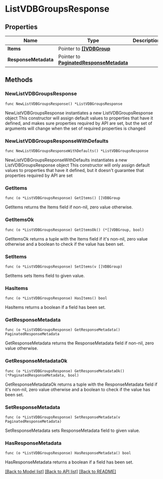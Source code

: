 # ListVDBGroupsResponse

## Properties

Name | Type | Description | Notes
------------ | ------------- | ------------- | -------------
**Items** | Pointer to [**[]VDBGroup**](VDBGroup.md) |  | [optional] 
**ResponseMetadata** | Pointer to [**PaginatedResponseMetadata**](PaginatedResponseMetadata.md) |  | [optional] 

## Methods

### NewListVDBGroupsResponse

`func NewListVDBGroupsResponse() *ListVDBGroupsResponse`

NewListVDBGroupsResponse instantiates a new ListVDBGroupsResponse object
This constructor will assign default values to properties that have it defined,
and makes sure properties required by API are set, but the set of arguments
will change when the set of required properties is changed

### NewListVDBGroupsResponseWithDefaults

`func NewListVDBGroupsResponseWithDefaults() *ListVDBGroupsResponse`

NewListVDBGroupsResponseWithDefaults instantiates a new ListVDBGroupsResponse object
This constructor will only assign default values to properties that have it defined,
but it doesn't guarantee that properties required by API are set

### GetItems

`func (o *ListVDBGroupsResponse) GetItems() []VDBGroup`

GetItems returns the Items field if non-nil, zero value otherwise.

### GetItemsOk

`func (o *ListVDBGroupsResponse) GetItemsOk() (*[]VDBGroup, bool)`

GetItemsOk returns a tuple with the Items field if it's non-nil, zero value otherwise
and a boolean to check if the value has been set.

### SetItems

`func (o *ListVDBGroupsResponse) SetItems(v []VDBGroup)`

SetItems sets Items field to given value.

### HasItems

`func (o *ListVDBGroupsResponse) HasItems() bool`

HasItems returns a boolean if a field has been set.

### GetResponseMetadata

`func (o *ListVDBGroupsResponse) GetResponseMetadata() PaginatedResponseMetadata`

GetResponseMetadata returns the ResponseMetadata field if non-nil, zero value otherwise.

### GetResponseMetadataOk

`func (o *ListVDBGroupsResponse) GetResponseMetadataOk() (*PaginatedResponseMetadata, bool)`

GetResponseMetadataOk returns a tuple with the ResponseMetadata field if it's non-nil, zero value otherwise
and a boolean to check if the value has been set.

### SetResponseMetadata

`func (o *ListVDBGroupsResponse) SetResponseMetadata(v PaginatedResponseMetadata)`

SetResponseMetadata sets ResponseMetadata field to given value.

### HasResponseMetadata

`func (o *ListVDBGroupsResponse) HasResponseMetadata() bool`

HasResponseMetadata returns a boolean if a field has been set.


[[Back to Model list]](../README.md#documentation-for-models) [[Back to API list]](../README.md#documentation-for-api-endpoints) [[Back to README]](../README.md)


